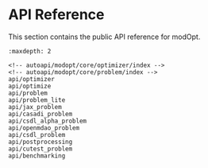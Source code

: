 # API Reference
This section contains the public API reference for modOpt.

```{toctree}
:maxdepth: 2

<!-- autoapi/modopt/core/optimizer/index -->
<!-- autoapi/modopt/core/problem/index -->
api/optimizer
api/optimize
api/problem
api/problem_lite
api/jax_problem
api/casadi_problem
api/csdl_alpha_problem
api/openmdao_problem
api/csdl_problem
api/postprocessing
api/cutest_problem
api/benchmarking
```